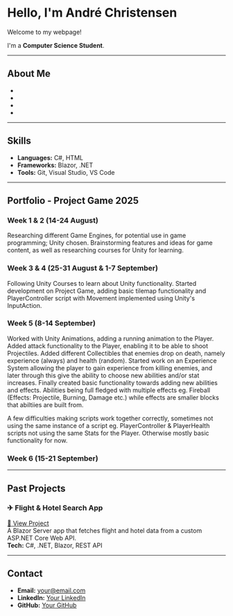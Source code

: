 # Hello, I'm André Christensen

Welcome to my webpage!

I'm a **Computer Science Student**.

---

## About Me
- 
- 
- 
- 

---

## Skills
- **Languages:** C#, HTML
- **Frameworks:** Blazor, .NET
- **Tools:** Git, Visual Studio, VS Code

---

## Portfolio - Project Game 2025
### Week 1 & 2 (14-24 August)
Researching different Game Engines, for potential use in game programming; Unity chosen. Brainstorming features and ideas for game content, as well as researching courses for Unity for learning.

### Week 3 & 4 (25-31 August & 1-7 September)
Following Unity Courses to learn about Unity functionality. Started development on Project Game, adding basic tilemap functionality and PlayerController script with Movement implemented using Unity's InputAction.

### Week 5 (8-14 September)
Worked with Unity Animations, adding a running animation to the Player. Added attack functionality to the Player, enabling it to be able to shoot Projectiles. Added different Collectibles that enemies drop on death, namely experience (always) and health (random).
Started work on an Experience System allowing the player to gain experience from killing enemies, and later through this give the ability to choose new abilities and/or stat increases. 
Finally created basic functionality towards adding new abilities and effects. Abilities being full fledged with multiple effects eg. Fireball (Effects: Projectile, Burning, Damage etc.) while effects are smaller blocks that abiltiies are built from.

A few difficulties making scripts work together correctly, sometimes not using the same instance of a script eg. PlayerController & PlayerHealth scripts not using the same Stats for the Player. Otherwise mostly basic functionality for now.

### Week 6 (15-21 September)

---

## Past Projects
### ✈ Flight & Hotel Search App
[🔗 View Project](https://yourusername.github.io/flight-hotel-app)  
A Blazor Server app that fetches flight and hotel data from a custom ASP.NET Core Web API.  
**Tech:** C#, .NET, Blazor, REST API

---

## Contact
- **Email:** your@email.com
- **LinkedIn:** [Your LinkedIn](https://linkedin.com/in/yourusername)
- **GitHub:** [Your GitHub](https://github.com/yourusername)
